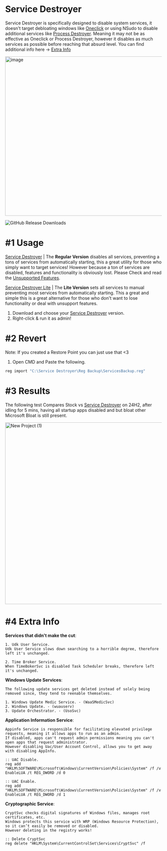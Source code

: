 # Service Destroyer
Service Destroyer is specifically designed to disable system services, it doesn't target debloating windows like [Oneclick](https://github.com/QuakedK/Oneclick) or using NSudo to disable additional services like [Process Destroyer](https://github.com/QuakedK/Process-Destroyer). Meaning it may not be as effective as Oneclick or Process Destroyer, however it disables as much services as possible before reaching that absurd level. You can find additional info here -> [Extra Info](https://github.com/QuakedK/Service-Destroyer/edit/main/README.md#4-extra-info)

<img width="978" height="512" alt="image" src="https://github.com/user-attachments/assets/ee9670e8-1d80-4210-9b44-aa7b5c441c31" />

![GitHub Release Downloads](https://img.shields.io/github/downloads/QuakedK/Service-Destroyer/total)

# #1 Usage

[Service Destroyer]() | 
The **Regular Version** disables all services, preventing a tons of services from automatically starting, this a great utility for those who simply want to target services! However because a ton of services are disabled, features and functionality is obviously lost. Please Check and read the [Unsupported Features]().

[Service Destroyer Lite]() |
The **Lite Version** sets all services to manual preventing most services from automatically starting. This a great and simple this is a great alternative for those who don't want to lose functionality or deal with unsupport features.

1. Download and choose your [Service Destroyer](https://github.com/QuakedK/Oneclick/releases/download/optimizer/Oneclick-V7.0.bat) version.
2. Right-click & run it as admin!

# #2 Revert
Note: If you created a Restore Point you can just use that <3

1. Open CMD and Paste the following.
```bat
reg import "C:\Service Destroyer\Reg Backup\ServicesBackup.reg"
```

# #3 Results
The following test Compares Stock vs [Service Destroyer]() on 24H2, after idling for 5 mins, having all startup apps disabled and but bloat other Microsoft Bloat is still present.

<img width="1540" height="584" alt="New Project (1)" src="https://github.com/user-attachments/assets/4e8c7a90-3b7f-42ef-9b0e-9a8b6c0f8604" />

# #4 Extra Info

**Services that didn't make the cut**:
```
1. Udk User Service.
Udk User Service slows down searching to a horrible degree, therefore left it's unchanged.

2. Time Broker Service.
When TimeBokerSvc is disabled Task Scheduler breaks, therefore left it's unchanged.
```

**Windows Update Services**:
```
The following update services get deleted instead of solely being removed since, they tend to reenable themselves.

1. Windows Update Medic Service. - (WaaSMedicSvc)
2. Windows Update. - (wuauserv)
3. Update Orchestrator. - (UsoSvc)
```

**Application Information Service**:

```
Appinfo Service is responsible for facilitating elevated privilege requests, meaning it allows apps to run as an admin.
If disabled, apps can't request admin permissions meaning you can't open apps that request administrator.
However disabling Uac/User Account Control, allows you to get away with disabling AppInfo.

:: UAC Disable.
reg add "HKLM\SOFTWARE\Microsoft\Windows\CurrentVersion\Policies\System" /f /v EnableLUA /t REG_DWORD /d 0

:: UAC Enable.
reg add "HKLM\SOFTWARE\Microsoft\Windows\CurrentVersion\Policies\System" /f /v EnableLUA /t REG_DWORD /d 1
```

**Cryptographic Service**:
```
CryptSvc checks digital signatures of Windows files, manages root certificates, etc.
Windows protects this service with WRP (Windows Resource Protection), so it can’t easily be removed or disabled.
However deleting in the registry works!

:: Delete CryptSvc
reg delete "HKLM\System\CurrentControlSet\Services\CryptSvc" /f
```
 

